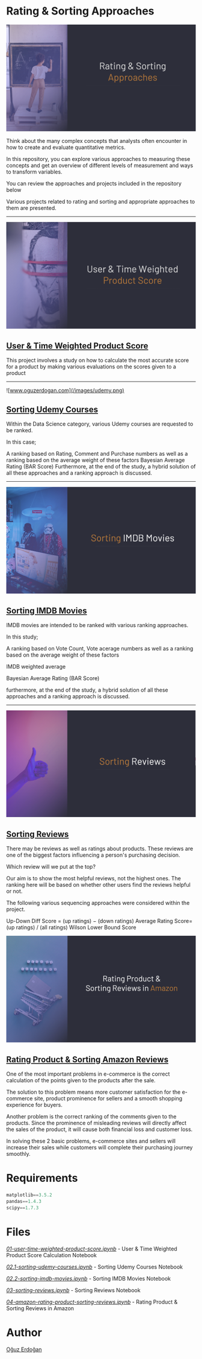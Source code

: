# Rating & Sorting Approaches

![IMAGE](/images/approaches.png)

Think about the many complex concepts that analysts often encounter in how to create and evaluate quantitative metrics. 

In this repository, you can explore various approaches to measuring these concepts and get an overview of different levels of measurement and ways to transform variables. 

You can review the approaches and projects included in the repository below

Various projects related to rating and sorting and appropriate approaches to them are presented.

---
![Product Rating](images/product-rating.png)
## [User & Time Weighted Product Score](01-rating-products/01-user-time-weighted-product-score.ipynb)

This project involves a study on how to calculate the most accurate score for a product by making various evaluations on the scores given to a product

---
![www.oguzerdogan.com](/images/udemy.png)
## [Sorting Udemy Courses](02-product-sorting/02.1-sorting-udemy-courses/README.md)

Within the Data Science category, various Udemy courses are requested to be ranked.

In this case;

A ranking based on Rating, Comment and Purchase numbers as well as a ranking based on the average weight of these factors
Bayesian Average Rating (BAR Score)
Furthermore, at the end of the study, a hybrid solution of all these approaches and a ranking approach is discussed.

---
![SortingImdb](/images/imdb-project.png)
## [Sorting IMDB Movies](02-product-sorting/02.2-sorting-imdb-movies/README.md)

IMDB movies are intended to be ranked with various ranking approaches.

In this study;

A ranking based on Vote Count, Vote acerage numbers as well as a ranking based on the average weight of these factors

IMDB weighted average

Bayesian Average Rating (BAR Score)

furthermore, at the end of the study, a hybrid solution of all these approaches and a ranking approach is discussed.

---
![SortingReviews](/images/sorting-reviews.png)
## [Sorting Reviews](03-sorting-reviews/README.md)

There may be reviews as well as ratings about products. These reviews are one of the biggest factors influencing a person's purchasing decision.

Which review will we put at the top?

Our aim is to show the most helpful reviews, not the highest ones. The ranking here will be based on whether other users find the reviews helpful or not.

The following various sequencing approaches were considered within the project.

Up-Down Diff Score = (up ratings) − (down ratings)
Average Rating Score= (up ratings) / (all ratings)
Wilson Lower Bound Score


![IMAGE](/images/project1.png)
## [Rating Product & Sorting Amazon Reviews](04-amazon-rating-product-sorting-reviews/README.md)

One of the most important problems in e-commerce is the correct calculation of the points given to the products after the sale.

The solution to this problem means more customer satisfaction for the e-commerce site, product prominence for sellers and a smooth shopping experience for buyers.

Another problem is the correct ranking of the comments given to the products. Since the prominence of misleading reviews will directly affect the sales of the product, it will cause both financial loss and customer loss.

In solving these 2 basic problems, e-commerce sites and sellers will increase their sales while customers will complete their purchasing journey smoothly.


# Requirements

```python
matplotlib==3.5.2
pandas==1.4.3
scipy==1.7.3
```

# **Files**

*[01-user-time-weighted-product-score.ipynb](https://github.com/oguzerdo/rating-sorting-approaches/blob/main/01-rating-products/01-user-time-weighted-product-score.ipynb) -* User & Time Weighted Product Score Calculation Notebook

*[02.1-sorting-udemy-courses.ipynb](https://github.com/oguzerdo/rating-sorting-approaches/blob/main/02-product-sorting/02.1-sorting-udemy-courses/2.1-sorting-udemy-courses.ipynb) -* Sorting Udemy Courses Notebook

*[02.2-sorting-imdb-movies.ipynb](https://github.com/oguzerdo/rating-sorting-approaches/blob/main/02-product-sorting/02.2-sorting-imdb-movies/2.2-sorting-imdb-movies.ipynb) -* Sorting IMDB Movies Notebook

*[03-sorting-reviews.ipynb](https://github.com/oguzerdo/rating-sorting-approaches/blob/main/03-sorting-reviews/03-sorting-reviews.ipynb) -* Sorting Reviews Notebook

*[04-amazon-rating-product-sorting-reviews.ipynb](https://github.com/oguzerdo/rating-sorting-approaches/blob/main/04-amazon-rating-product-sorting-reviews/04-amazon-rating-product-sorting-reviews.ipynb) -* Rating Product & Sorting Reviews in Amazon

# Author

[Oğuz Erdoğan](http://www.oguzerdogan.com)